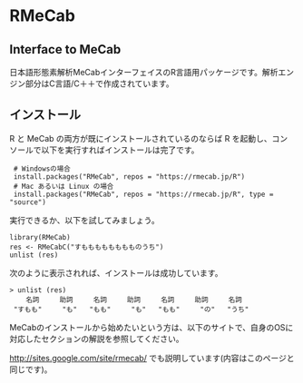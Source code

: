 # RMeCab

## Interface to MeCab

日本語形態素解析MeCabインターフェイスのR言語用パッケージです。解析エンジン部分はC言語/C＋＋で作成されています。


## インストール


R と MeCab の両方が既にインストールされているのならば R を起動し、コンソールで以下を実行すればインストールは完了です。

```
 # Windowsの場合
 install.packages("RMeCab", repos = "https://rmecab.jp/R") 
 # Mac あるいは Linux の場合 
 install.packages("RMeCab", repos = "https://rmecab.jp/R", type = "source") 
 ```
 
実行できるか、以下を試してみましょう。

```
library(RMeCab)
res <- RMeCabC("すもももももももものうち")
unlist (res)
```

次のように表示されれば、インストールは成功しています。
```
> unlist (res)
    名詞     助詞     名詞     助詞     名詞     助詞     名詞 
 "すもも"     "も"   "もも"     "も"   "もも"     "の"   "うち" 
 ```
 
 
MeCabのインストールから始めたいという方は、以下のサイトで、自身のOSに対応したセクションの解説を参照してください。


http://sites.google.com/site/rmecab/ でも説明しています(内容はこのページと同じです)。
